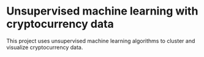 # Unsupervised machine learning with cryptocurrency data

This project uses unsupervised machine learning algorithms to cluster and visualize cryptocurrency data.
